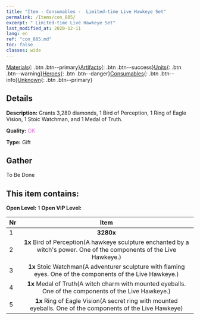 ```yaml
---
title: "Item - Consumables -  Limited-time Live Hawkeye Set"
permalink: /Items/con_885/
excerpt: " Limited-time Live Hawkeye Set"
last_modified_at: 2020-12-11
lang: en
ref: "con_885.md"
toc: false
classes: wide
---
```

 [Materials](/Items/){: .btn .btn--primary}[Artifacts](/Items/Artifacts/){: .btn .btn--success}[Units](/Items/Units/){: .btn .btn--warning}[Heroes](/Items/Heroes/){: .btn .btn--danger}[Consumables](/Items/Consumables/){: .btn .btn--info}[Unknown](/Items/Unknown/){: .btn .btn--primary}

## Details
 **Description:** Grants 3,280 diamonds, 1 Bird of Perception, 1 Ring of Eagle Vision, 1 Stoic Watchman, and 1 Medal of Truth.

 **Quality:** <span style="color: #DA70D6">OK</span>

 **Type:** Gift

## Gather

  To Be Done

## This item contains:

 **Open Level:** 1
 **Open VIP Level:** 

  | Nr |      Item    |
  |:---|:------------:|
  | 1 |  **3280x** <i class="fas fa-gem"/> | 
  | 2 |  **1x** Bird of Perception(A hawkeye sculpture enchanted by a witch's power. One of the components of the Live Hawkeye.) | 
  | 3 |  **1x** Stoic Watchman(A adventurer sculpture with flaming eyes. One of the components of the Live Hawkeye.) | 
  | 4 |  **1x** Medal of Truth(A witch charm with mounted eyeballs. One of the components of the Live Hawkeye.) | 
  | 5 |  **1x** Ring of Eagle Vision(A secret ring with mounted eyeballs. One of the components of the Live Hawkeye) | 
